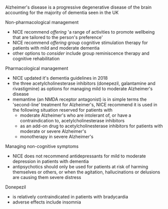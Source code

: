 Alzheimer's disease is a progressive degenerative disease of the brain accounting for the majority of dementia seen in the UK  
  
Non\-pharmacological management  
* NICE recommend *offering* 'a range of activities to promote wellbeing that are tailored to the person's preference'
* NICE recommend *offering* group cognitive stimulation therapy for patients with mild and moderate dementia
* other options to *consider* include group reminiscence therapy and cognitive rehabilitation

  
Pharmacological management  
* NICE updated it's dementia guidelines in 2018
* the three acetylcholinesterase inhibitors (donepezil, galantamine and rivastigmine) as options for managing mild to moderate Alzheimer's disease
* memantine (an NMDA receptor antagonist) is in simple terms the 'second\-line' treatment for Alzheimer's, NICE recommend it is used in the following situation reserved for patients with
	+ moderate Alzheimer's who are intolerant of, or have a contraindication to, acetylcholinesterase inhibitors
	+ as an add\-on drug to acetylcholinesterase inhibitors for patients with moderate or severe Alzheimer's
	+ monotherapy in severe Alzheimer's

  
Managing non\-cognitive symptoms  
* NICE does not recommend antidepressants for mild to moderate depression in patients with dementia
* antipsychotics should only be used for patients at risk of harming themselves or others, or when the agitation, hallucinations or delusions are causing them severe distress

  
Donepezil  
* is relatively contraindicated in patients with bradycardia
* adverse effects include insomnia
